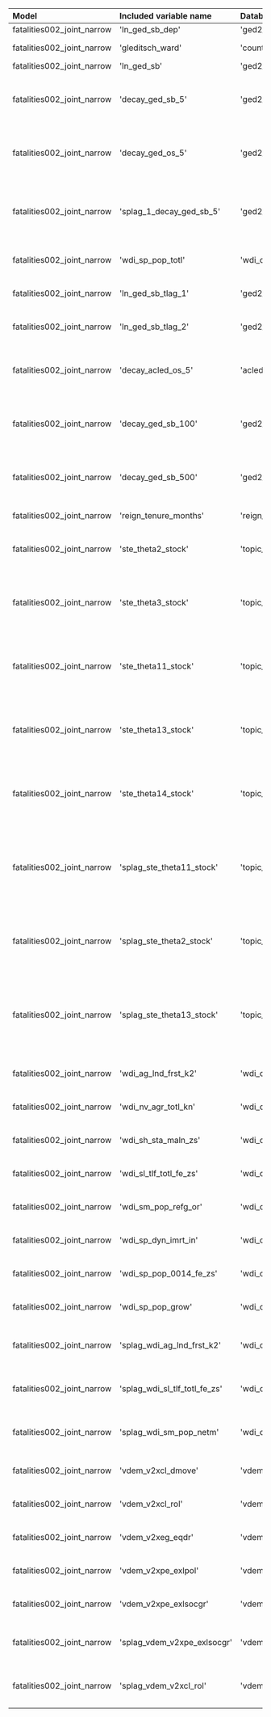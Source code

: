 | Model                      | Included variable name        | Database variable name            | Transformations                                                                                                                                                                |
|:---------------------------|:------------------------------|:----------------------------------|:-------------------------------------------------------------------------------------------------------------------------------------------------------------------------------|
| fatalities002_joint_narrow | 'ln_ged_sb_dep'               | 'ged2_cm.ged_sb_best_sum_nokgi'   | ["'missing.fill'", "'ops.ln'"]                                                                                                                                                 |
| fatalities002_joint_narrow | 'gleditsch_ward'              | 'country.gwcode'                  | ["'missing.replace_na'", "'missing.fill'"]                                                                                                                                     |
| fatalities002_joint_narrow | 'ln_ged_sb'                   | 'ged2_cm.ged_sb_best_sum_nokgi'   | ["'missing.fill'", "'ops.ln'"]                                                                                                                                                 |
| fatalities002_joint_narrow | 'decay_ged_sb_5'              | 'ged2_cm.ged_sb_best_sum_nokgi'   | ["'missing.replace_na'", "'temporal.decay'", "'temporal.time_since'", "'bool.gte'", "'missing.replace_na'"]                                                                    |
| fatalities002_joint_narrow | 'decay_ged_os_5'              | 'ged2_cm.ged_os_best_sum_nokgi'   | ["'missing.replace_na'", "'temporal.decay'", "'temporal.time_since'", "'bool.gte'", "'missing.replace_na'"]                                                                    |
| fatalities002_joint_narrow | 'splag_1_decay_ged_sb_5'      | 'ged2_cm.ged_sb_best_sum_nokgi'   | ["'missing.replace_na'", "'spatial.countrylag'", "'temporal.decay'", "'temporal.time_since'", "'bool.gte'", "'missing.replace_na'"]                                            |
| fatalities002_joint_narrow | 'wdi_sp_pop_totl'             | 'wdi_cy.wdi_sp_pop_totl'          | ["'missing.fill'", "'temporal.tlag'", "'missing.fill'"]                                                                                                                        |
| fatalities002_joint_narrow | 'ln_ged_sb_tlag_1'            | 'ged2_cm.ged_sb_best_sum_nokgi'   | ["'missing.fill'", "'temporal.tlag'", "'missing.fill'", "'ops.ln'"]                                                                                                            |
| fatalities002_joint_narrow | 'ln_ged_sb_tlag_2'            | 'ged2_cm.ged_sb_best_sum_nokgi'   | ["'missing.fill'", "'temporal.tlag'", "'missing.fill'", "'ops.ln'"]                                                                                                            |
| fatalities002_joint_narrow | 'decay_acled_os_5'            | 'acled2_cm.acled_os_fat'          | ["'missing.replace_na'", "'temporal.decay'", "'temporal.time_since'", "'bool.gte'", "'missing.replace_na'"]                                                                    |
| fatalities002_joint_narrow | 'decay_ged_sb_100'            | 'ged2_cm.ged_sb_best_sum_nokgi'   | ["'missing.replace_na'", "'temporal.decay'", "'temporal.time_since'", "'bool.gte'", "'missing.replace_na'"]                                                                    |
| fatalities002_joint_narrow | 'decay_ged_sb_500'            | 'ged2_cm.ged_sb_best_sum_nokgi'   | ["'missing.replace_na'", "'temporal.decay'", "'temporal.time_since'", "'bool.gte'", "'missing.replace_na'"]                                                                    |
| fatalities002_joint_narrow | 'reign_tenure_months'         | 'reign_cm.tenure_months'          | ["'missing.replace_na'", "'missing.fill'"]                                                                                                                                     |
| fatalities002_joint_narrow | 'ste_theta2_stock'            | 'topic_cm.topic_sanctions'        | ["'missing.fill'", "'temporal.tlag'", "'missing.replace_na'", "'missing.fill'"]                                                                                                |
| fatalities002_joint_narrow | 'ste_theta3_stock'            | 'topic_cm.topic_life'             | ["'missing.fill'", "'temporal.moving_average'", "'missing.fill'", "'temporal.tlag'", "'missing.replace_na'", "'missing.fill'"]                                                 |
| fatalities002_joint_narrow | 'ste_theta11_stock'           | 'topic_cm.topic_diplomacy'        | ["'missing.fill'", "'temporal.moving_average'", "'missing.fill'", "'temporal.tlag'", "'missing.replace_na'", "'missing.fill'"]                                                 |
| fatalities002_joint_narrow | 'ste_theta13_stock'           | 'topic_cm.topic_sports'           | ["'missing.fill'", "'temporal.moving_average'", "'missing.fill'", "'temporal.tlag'", "'missing.replace_na'", "'missing.fill'"]                                                 |
| fatalities002_joint_narrow | 'ste_theta14_stock'           | 'topic_cm.topic_judiciary'        | ["'missing.fill'", "'temporal.moving_average'", "'missing.fill'", "'temporal.tlag'", "'missing.replace_na'", "'missing.fill'"]                                                 |
| fatalities002_joint_narrow | 'splag_ste_theta11_stock'     | 'topic_cm.topic_diplomacy'        | ["'missing.replace_na'", "'spatial.countrylag'", "'missing.fill'", "'temporal.moving_average'", "'missing.fill'", "'temporal.tlag'", "'missing.replace_na'", "'missing.fill'"] |
| fatalities002_joint_narrow | 'splag_ste_theta2_stock'      | 'topic_cm.topic_sanctions'        | ["'missing.replace_na'", "'spatial.countrylag'", "'missing.fill'", "'temporal.tlag'", "'missing.replace_na'", "'missing.fill'"]                                                |
| fatalities002_joint_narrow | 'splag_ste_theta13_stock'     | 'topic_cm.topic_sports'           | ["'missing.replace_na'", "'spatial.countrylag'", "'missing.fill'", "'temporal.moving_average'", "'missing.fill'", "'temporal.tlag'", "'missing.replace_na'", "'missing.fill'"] |
| fatalities002_joint_narrow | 'wdi_ag_lnd_frst_k2'          | 'wdi_cy.wdi_ag_lnd_frst_k2'       | ["'missing.fill'", "'temporal.tlag'", "'missing.fill'"]                                                                                                                        |
| fatalities002_joint_narrow | 'wdi_nv_agr_totl_kn'          | 'wdi_cy.wdi_nv_agr_totl_kn'       | ["'missing.fill'", "'temporal.tlag'", "'missing.fill'"]                                                                                                                        |
| fatalities002_joint_narrow | 'wdi_sh_sta_maln_zs'          | 'wdi_cy.wdi_sh_sta_maln_zs'       | ["'missing.fill'", "'temporal.tlag'", "'missing.fill'"]                                                                                                                        |
| fatalities002_joint_narrow | 'wdi_sl_tlf_totl_fe_zs'       | 'wdi_cy.wdi_sl_tlf_totl_fe_zs'    | ["'missing.fill'", "'temporal.tlag'", "'missing.fill'"]                                                                                                                        |
| fatalities002_joint_narrow | 'wdi_sm_pop_refg_or'          | 'wdi_cy.wdi_sm_pop_refg_or'       | ["'missing.fill'", "'temporal.tlag'", "'missing.fill'"]                                                                                                                        |
| fatalities002_joint_narrow | 'wdi_sp_dyn_imrt_in'          | 'wdi_cy.wdi_sp_dyn_imrt_in'       | ["'missing.fill'", "'temporal.tlag'", "'missing.fill'"]                                                                                                                        |
| fatalities002_joint_narrow | 'wdi_sp_pop_0014_fe_zs'       | 'wdi_cy.wdi_sp_pop_0014_fe_zs'    | ["'missing.fill'", "'temporal.tlag'", "'missing.fill'"]                                                                                                                        |
| fatalities002_joint_narrow | 'wdi_sp_pop_grow'             | 'wdi_cy.wdi_sp_pop_grow'          | ["'missing.fill'", "'temporal.tlag'", "'missing.fill'"]                                                                                                                        |
| fatalities002_joint_narrow | 'splag_wdi_ag_lnd_frst_k2'    | 'wdi_cy.wdi_ag_lnd_frst_k2'       | ["'missing.replace_na'", "'spatial.countrylag'", "'temporal.tlag'", "'missing.fill'"]                                                                                          |
| fatalities002_joint_narrow | 'splag_wdi_sl_tlf_totl_fe_zs' | 'wdi_cy.wdi_sl_tlf_totl_fe_zs'    | ["'missing.replace_na'", "'spatial.countrylag'", "'temporal.tlag'", "'missing.fill'"]                                                                                          |
| fatalities002_joint_narrow | 'splag_wdi_sm_pop_netm'       | 'wdi_cy.wdi_sm_pop_netm'          | ["'missing.replace_na'", "'spatial.countrylag'", "'temporal.tlag'", "'missing.fill'"]                                                                                          |
| fatalities002_joint_narrow | 'vdem_v2xcl_dmove'            | 'vdem_v11_cy.vdem_v2xcl_dmove'    | ["'missing.fill'", "'temporal.tlag'", "'missing.fill'"]                                                                                                                        |
| fatalities002_joint_narrow | 'vdem_v2xcl_rol'              | 'vdem_v11_cy.vdem_v2xcl_rol'      | ["'missing.fill'", "'temporal.tlag'", "'missing.fill'"]                                                                                                                        |
| fatalities002_joint_narrow | 'vdem_v2xeg_eqdr'             | 'vdem_v11_cy.vdem_v2xeg_eqdr'     | ["'missing.fill'", "'temporal.tlag'", "'missing.fill'"]                                                                                                                        |
| fatalities002_joint_narrow | 'vdem_v2xpe_exlpol'           | 'vdem_v11_cy.vdem_v2xpe_exlpol'   | ["'missing.fill'", "'temporal.tlag'", "'missing.fill'"]                                                                                                                        |
| fatalities002_joint_narrow | 'vdem_v2xpe_exlsocgr'         | 'vdem_v11_cy.vdem_v2xpe_exlsocgr' | ["'missing.fill'", "'temporal.tlag'", "'missing.fill'"]                                                                                                                        |
| fatalities002_joint_narrow | 'splag_vdem_v2xpe_exlsocgr'   | 'vdem_v11_cy.vdem_v2xpe_exlsocgr' | ["'missing.replace_na'", "'spatial.countrylag'", "'temporal.tlag'", "'missing.fill'"]                                                                                          |
| fatalities002_joint_narrow | 'splag_vdem_v2xcl_rol'        | 'vdem_v11_cy.vdem_v2xcl_rol'      | ["'missing.replace_na'", "'spatial.countrylag'", "'temporal.tlag'", "'missing.fill'"]                                                                                          |